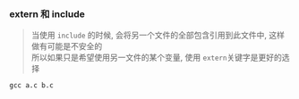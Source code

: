 ### extern 和 include  

> 当使用 `include` 的时候, 会将另一个文件的全部包含引用到此文件中, 这样做有可能是不安全的  
> 所以如果只是希望使用另一文件的某个变量, 使用 `extern`关键字是更好的选择

`gcc a.c b.c`
